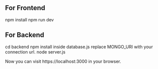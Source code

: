 ## For Frontend

npm install
npm run dev

## For Backend

cd backend
npm install
inside database.js replace MONGO_URI with your connection url.
node server.js

Now you can visit https://localhost:3000 in your browser.
